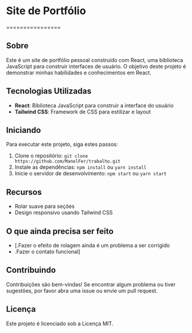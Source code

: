 # Site de Portfólio
================

## Sobre
Este é um site de portfólio pessoal construído com React, uma biblioteca JavaScript para construir interfaces de usuário. O objetivo deste projeto é demonstrar minhas habilidades e conhecimentos em React.

## Tecnologias Utilizadas
* **React**: Biblioteca JavaScript para construir a interface do usuário
* **Tailwind CSS**: Framework de CSS para estilizar e layout

## Iniciando
Para executar este projeto, siga estes passos:

1. Clone o repositório: `git clone https://github.com/ManelFer/trabalho.git`
2. Instale as dependências: `npm install` ou `yarn install`
3. Inicie o servidor de desenvolvimento: `npm start` ou `yarn start`

## Recursos
* Rolar suave para seções
* Design responsivo usando Tailwind CSS

## O que ainda precisa ser feito
* [.Fazer o efeito de rolagem ainda é um problema a ser corrigido
* .Fazer o contato funcional]

## Contribuindo
Contribuições são bem-vindas! Se encontrar algum problema ou tiver sugestões, por favor abra uma issue ou envie um pull request.

## Licença
Este projeto é licenciado sob a Licença MIT.
